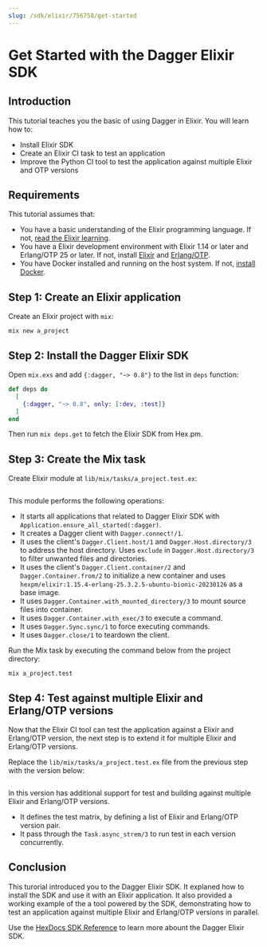 ```yaml
---
slug: /sdk/elixir/756758/get-started
---
```


# Get Started with the Dagger Elixir SDK

## Introduction

This tutorial teaches you the basic of using Dagger in Elixir. You will learn how to:

- Install Elixir SDK
- Create an Elixir CI task to test an application
- Improve the Python CI tool to test the application against multiple Elixir and OTP versions

## Requirements

This tutorial assumes that:

- You have a basic understanding of the Elixir programming language. If not, [read the Elixir learning](https://elixir-lang.org/learning.html).
- You have a Elixir development environment with Elixir 1.14 or later and Erlang/OTP 25 or later. If not, install [Elixir](https://elixir-lang.org/install.html) and [Erlang/OTP](https://www.erlang.org/downloads).
- You have Docker installed and running on the host system. If not, [install Docker](https://docs.docker.com/engine/install/).

## Step 1: Create an Elixir application

Create an Elixir project with `mix`:

```shell
mix new a_project
```

## Step 2: Install the Dagger Elixir SDK

Open `mix.exs` and add `{:dagger, "~> 0.8"}` to the list in `deps` function:

```elixir
def deps do
  [
    {:dagger, "~> 0.8", only: [:dev, :test]}
  ]
end
```

Then run `mix deps.get` to fetch the Elixir SDK from Hex.pm.

## Step 3: Create the Mix task

Create Elixir module at `lib/mix/tasks/a_project.test.ex`:

```elixir file=snippets/get-started/step3/a_project.test.ex
```

This module performs the following operations:

- It starts all applications that related to Dagger Elixir SDK with `Application.ensure_all_started(:dagger)`.
- It creates a Dagger client with `Dagger.connect!/1`.
- It uses the client's `Dagger.Client.host/1` and `Dagger.Host.directory/3` to address the host directory. Uses `exclude` in `Dagger.Host.directory/3` to filter unwanted files and directories.
- It uses the client's `Dagger.Client.container/2` and `Dagger.Container.from/2` to initialize a new container and uses `hexpm/elixir:1.15.4-erlang-25.3.2.5-ubuntu-bionic-20230126` as a base image.
- It uses `Dagger.Container.with_mounted_directory/3` to mount source files into container.
- It uses `Dagger.Container.with_exec/3` to execute a command.
- It uses `Dagger.Sync.sync/1` to force executing commands.
- It uses `Dagger.close/1` to teardown the client.

Run the Mix task by executing the command below from the project directory:

```shell
mix a_project.test
```

## Step 4: Test against multiple Elixir and Erlang/OTP versions

Now that the Elixir CI tool can test the application against a Elixir and Erlang/OTP version, the next step is to extend it for multiple Elixir and Erlang/OTP versions.

Replace the `lib/mix/tasks/a_project.test.ex` file from the previous step with the version below:

```elixir file=snippets/get-started/step4/a_project.test.ex
```

In this version has additional support for test and building against multiple Elixir and Erlang/OTP versions.

- It defines the test matrix, by defining a list of Elixir and Erlang/OTP version pair.
- It pass through the `Task.async_strem/3` to run test in each version concurrently.

## Conclusion

This turorial introduced you to the Dagger Elixir SDK. It explaned how to install the SDK and use it with an Elixir application.  It also provided a working example of the a tool powered by the SDK, demonstrating how to test an application against multiple Elixir and Erlang/OTP versions in parallel.

Use the [HexDocs SDK Reference](https://hexdocs.pm/dagger/Dagger.html) to learn more abount the Dagger Elixir SDK.
